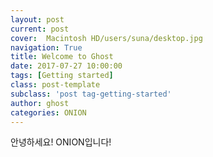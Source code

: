 ```yaml
---
layout: post
current: post
cover:  Macintosh HD/users/suna/desktop.jpg
navigation: True
title: Welcome to Ghost
date: 2017-07-27 10:00:00
tags: [Getting started]
class: post-template
subclass: 'post tag-getting-started'
author: ghost
categories: ONION
---
```


안녕하세요! ONION입니다!


